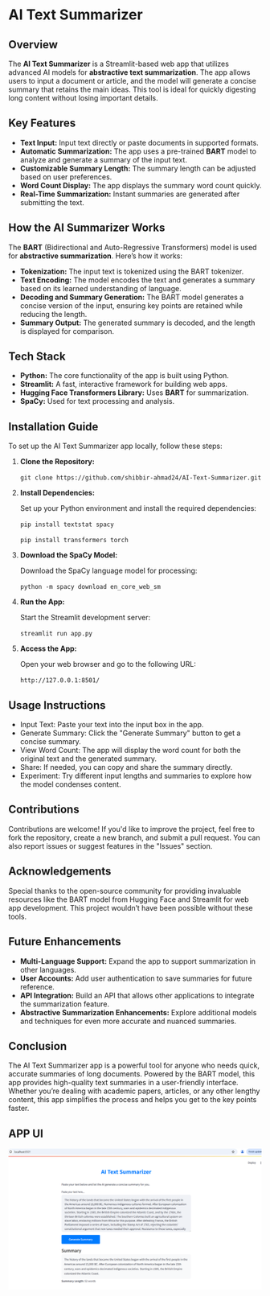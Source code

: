 # AI Text Summarizer

## **Overview**

The **AI Text Summarizer** is a Streamlit-based web app that utilizes advanced AI models for **abstractive text summarization**. The app allows users to input a document or article, and the model will generate a concise summary that retains the main ideas. This tool is ideal for quickly digesting long content without losing important details.

## **Key Features**

- **Text Input:** Input text directly or paste documents in supported formats.
- **Automatic Summarization:** The app uses a pre-trained **BART** model to analyze and generate a summary of the input text.
- **Customizable Summary Length:** The summary length can be adjusted based on user preferences.
- **Word Count Display:** The app displays the summary word count quickly.
- **Real-Time Summarization:** Instant summaries are generated after submitting the text.

## **How the AI Summarizer Works**

The **BART** (Bidirectional and Auto-Regressive Transformers) model is used for **abstractive summarization**. Here’s how it works:

- **Tokenization:** The input text is tokenized using the BART tokenizer.
- **Text Encoding:** The model encodes the text and generates a summary based on its learned understanding of language.
- **Decoding and Summary Generation:** The BART model generates a concise version of the input, ensuring key points are retained while reducing the length.
- **Summary Output:** The generated summary is decoded, and the length is displayed for comparison.

## **Tech Stack**

- **Python:** The core functionality of the app is built using Python.
- **Streamlit:** A fast, interactive framework for building web apps.
- **Hugging Face Transformers Library:** Uses **BART** for summarization.
- **SpaCy:** Used for text processing and analysis.

## **Installation Guide**

To set up the AI Text Summarizer app locally, follow these steps:

1. **Clone the Repository:**
   
   ``
   git clone https://github.com/shibbir-ahmad24/AI-Text-Summarizer.git
   ``

3. **Install Dependencies:**

   Set up your Python environment and install the required dependencies:

   ``
   pip install textstat spacy
   ``
   
   ``
   pip install transformers torch
   ``

5. **Download the SpaCy Model:**

   Download the SpaCy language model for processing:

   ``
   python -m spacy download en_core_web_sm
   ``

7. **Run the App:**

   Start the Streamlit development server:

   ``
   streamlit run app.py
   ``

9. **Access the App:**

   Open your web browser and go to the following URL:

   ``
   http://127.0.0.1:8501/
   ``

## **Usage Instructions**

- Input Text: Paste your text into the input box in the app.
- Generate Summary: Click the "Generate Summary" button to get a concise summary.
- View Word Count: The app will display the word count for both the original text and the generated summary.
- Share: If needed, you can copy and share the summary directly.
- Experiment: Try different input lengths and summaries to explore how the model condenses content.

## **Contributions**

Contributions are welcome! If you'd like to improve the project, feel free to fork the repository, create a new branch, and submit a pull request. You can also report issues or suggest features in the "Issues" section.

## **Acknowledgements**

Special thanks to the open-source community for providing invaluable resources like the BART model from Hugging Face and Streamlit for web app development. This project wouldn’t have been possible without these tools.

## **Future Enhancements**

- **Multi-Language Support:** Expand the app to support summarization in other languages.
- **User Accounts:** Add user authentication to save summaries for future reference.
- **API Integration:** Build an API that allows other applications to integrate the summarization feature.
- **Abstractive Summarization Enhancements:** Explore additional models and techniques for even more accurate and nuanced summaries.

## **Conclusion**

The AI Text Summarizer app is a powerful tool for anyone who needs quick, accurate summaries of long documents. Powered by the BART model, this app provides high-quality text summaries in a user-friendly interface. Whether you’re dealing with academic papers, articles, or any other lengthy content, this app simplifies the process and helps you get to the key points faster.

## **APP UI**

![p1](https://github.com/shibbir-ahmad24/AI-Text-Summarizer/blob/main/Figures/Output.png)
